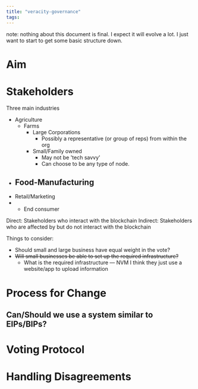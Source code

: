 ```yaml
---
title: "veracity-governance"
tags: 
---
```

note: nothing about this document is final. I expect it will evolve a lot. I just want to start to get some basic structure down.

# Aim

# Stakeholders
Three main industries
- Agriculture
	- Farms
		- Large Corporations
			- Possibly a representative (or group of reps) from within the org
		- Small/Family owned
			- May not be 'tech savvy'
			- Can choose to be any type of node.
- Food-Manufacturing
	- 
- Retail/Marketing
- + End consumer

Direct: Stakeholders who interact with the blockchain
Indirect: Stakeholders who are affected by but do not interact with the blockchain

Things to consider:
- Should small and large business have equal weight in the vote?
- ~~Will small businesses be able to set up the required infrastructure?~~
	- What is the required infrastructure — NVM I think they just use a website/app to upload information

# Process for Change
Can/Should we use a system similar to EIPs/BIPs?
- 

# Voting Protocol

# Handling Disagreements
